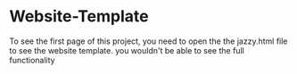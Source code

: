 # Website-Template

To see the first page of this project, you need to open the the jazzy.html file to see the website template.  you wouldn't be able to see the full functionality
